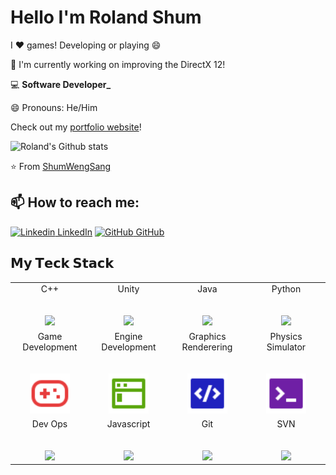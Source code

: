 <!--
**ShumWengSang/ShumWengSang** is a ✨ _special_ ✨ repository because its `README.md` (this file) appears on your GitHub profile.

Here are some ideas to get you started:

- 🔭 I’m currently working on ...
- 🌱 I’m currently learning ...
- 👯 I’m looking to collaborate on ...
- 🤔 I’m looking for help with ...
- 💬 Ask me about ...
- 📫 How to reach me: ...
- 😄 Pronouns: ...
- ⚡ Fun fact: ...
-->
# Hello I'm Roland Shum

I ❤️ games! Developing or playing 😄

🔭 I'm currently working on improving the DirectX 12!

💻 **Software Developer_**

😄 Pronouns: He/Him

Check out my [portfolio website](https://rolandshumdev.com)!

![Roland's Github stats](https://github-readme-stats.vercel.app/api?username=ShumWengSang&show_icons=true&theme=dark)

⭐️ From [ShumWengSang](https://github.com/ShumWengSang)

## 📫 How to reach me: 
[![Linkedin](https://i.stack.imgur.com/gVE0j.png) LinkedIn](https://www.linkedin.com/in/wengsangshum/) [![GitHub](https://i.stack.imgur.com/tskMh.png) GitHub](https://github.com/ShumWengSang) 

## 𝗠𝘆 𝗧𝗲𝗰𝗸 𝗦𝘁𝗮𝗰𝗸

<table>
  <tbody>
    <tr valign="top">
      <td width="25%" align="center">
        <span>C++</span><br><br><br>
        <img height="64px" src="https://cdn.svgporn.com/logos/c-plusplus.svg">
      </td>
      <td width="25%" align="center">
        <span>Unity</span><br><br><br>
        <img height="64px" src="https://cdn.svgporn.com/logos/unity.svg">
      </td>
      <td width="25%" align="center">
        <span>Java</span><br><br><br>
        <img height="64px" src="https://cdn.svgporn.com/logos/java.svg">
      </td>
      <td width="25%" align="center">
        <span>Python</span><br><br><br>
        <img height="64px" src="https://cdn.svgporn.com/logos/python.svg">
      </td>
    </tr>
    <tr valign="top">
      <td width="25%" align="center">
        <span>Game Development</span><br><br><br>
        <img height="64px" src="gamepad-line.svg">
      </td>
      <td width="25%" align="center">
        <span>Engine Development</span><br><br><br>
        <img height="64px" src="terminal-window-fill.svg">
      </td>
      <td width="25%" align="center">
        <span>Graphics Renderering</span><br><br><br>
        <img height="64px" src="code-box-fill.svg">
      </td>
      <td width="25%" align="center">
        <span>Physics Simulator</span><br><br><br>
        <img height="64px" src="terminal-box-fill.svg">
      </td>
    </tr>
    <tr valign="top">
      <td width="25%" align="center">
        <span>Dev Ops</span><br><br><br>
        <img height="64px" src="https://cdn.svgporn.com/logos/github-actions.svg">
      </td>
      <td width="25%" align="center">
        <span>Javascript</span><br><br><br>
        <img height="64px" src="https://cdn.svgporn.com/logos/javascript.svg">
      </td>
      <td width="25%" align="center">
        <span>Git</span><br><br><br>
        <img height="64px" src="https://cdn.svgporn.com/logos/git-icon.svg">
      </td>
      <td width="25%" align="center">
        <span>SVN</span><br><br><br>
        <img height="64px" src="https://cdn.svgporn.com/logos/subversion.svg">
      </td>
    </tr>
  </tbody>
</table>
